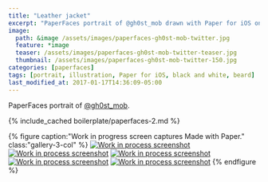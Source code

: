 ```yaml
---
title: "Leather jacket"
excerpt: "PaperFaces portrait of @gh0st_mob drawn with Paper for iOS on an iPad."
image: 
  path: &image /assets/images/paperfaces-gh0st-mob-twitter.jpg 
  feature: *image
  teaser: /assets/images/paperfaces-gh0st-mob-twitter-teaser.jpg
  thumbnail: /assets/images/paperfaces-gh0st-mob-twitter-150.jpg
categories: [paperfaces]
tags: [portrait, illustration, Paper for iOS, black and white, beard]
last_modified_at: 2017-01-17T14:36:09-05:00
---
```


PaperFaces portrait of [@gh0st_mob](https://twitter.com/gh0st_mob).

{% include_cached boilerplate/paperfaces-2.md %}

{% figure caption:"Work in progress screen captures Made with Paper." class:"gallery-3-col" %}
[![Work in process screenshot](/assets/images/paperfaces-gh0st-mob-process-1-600.jpg)](/assets/images/paperfaces-gh0st-mob-process-1-lg.jpg)
[![Work in process screenshot](/assets/images/paperfaces-gh0st-mob-process-2-600.jpg)](/assets/images/paperfaces-gh0st-mob-process-2-lg.jpg)
[![Work in process screenshot](/assets/images/paperfaces-gh0st-mob-process-3-600.jpg)](/assets/images/paperfaces-gh0st-mob-process-3-lg.jpg)
[![Work in process screenshot](/assets/images/paperfaces-gh0st-mob-process-4-600.jpg)](/assets/images/paperfaces-gh0st-mob-process-4-lg.jpg)
[![Work in process screenshot](/assets/images/paperfaces-gh0st-mob-process-5-600.jpg)](/assets/images/paperfaces-gh0st-mob-process-5-lg.jpg)
{% endfigure %}
